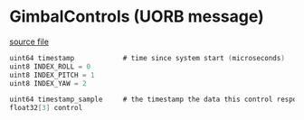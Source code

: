 # GimbalControls (UORB message)

[source file](https://github.com/PX4/PX4-Autopilot/blob/main/msg/GimbalControls.msg)

```c
uint64 timestamp			# time since system start (microseconds)
uint8 INDEX_ROLL = 0
uint8 INDEX_PITCH = 1
uint8 INDEX_YAW = 2

uint64 timestamp_sample	    # the timestamp the data this control response is based on was sampled
float32[3] control

```
